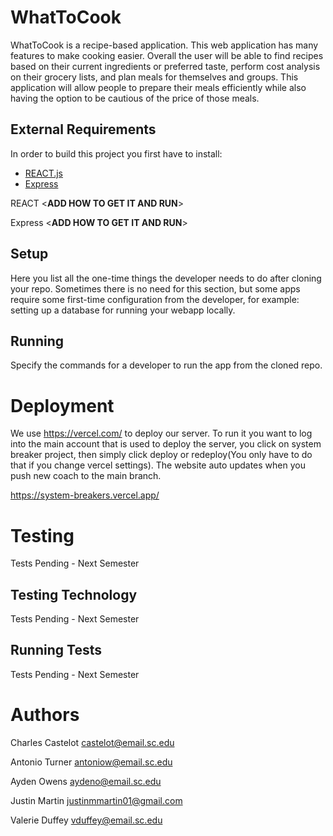 # WhatToCook

WhatToCook is a recipe-based application. This web application has many features
to make cooking easier. Overall the user will be able to find recipes based on
their current ingredients or preferred taste, perform cost analysis on their
grocery lists, and plan meals for themselves and groups. This application will
allow people to prepare their meals efficiently while also having the option
to be cautious of the price of those meals.

## External Requirements
In order to build this project you first have to install:

- [REACT.js](https://react.dev/)
- [Express](https://expressjs.com/)

REACT
<**ADD HOW TO GET IT AND RUN**>

Express
<**ADD HOW TO GET IT AND RUN**>

## Setup

Here you list all the one-time things the developer needs to do after cloning
your repo. Sometimes there is no need for this section, but some apps require
some first-time configuration from the developer, for example: setting up a
database for running your webapp locally.

## Running

Specify the commands for a developer to run the app from the cloned repo.

# Deployment

We use https://vercel.com/ to deploy our server. To run it you want to log into the main account that is used to deploy the server, you click on system breaker project, then simply click deploy or redeploy(You only have to do that if you change vercel settings). The website auto updates when you push new coach to the main branch.

https://system-breakers.vercel.app/

# Testing

Tests Pending - Next Semester

## Testing Technology

Tests Pending - Next Semester

## Running Tests

Tests Pending - Next Semester

# Authors

Charles Castelot  castelot@email.sc.edu

Antonio Turner antoniow@email.sc.edu

Ayden Owens aydeno@email.sc.edu

Justin Martin justinmmartin01@gmail.com

Valerie Duffey vduffey@email.sc.edu
